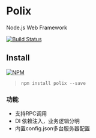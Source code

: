# Polix

Node.js Web Framework

[![Build Status](https://travis-ci.org/zhoumingque/polix.svg?branch=master)](https://travis-ci.org/zhoumingque/polix)

## Install

[![NPM](https://nodei.co/npm/polix.png?compact=true)](https://nodei.co/npm/polix/)

> `npm install polix --save`

### 功能
- 支持RPC调用
- DI 依赖注入，业务逻辑分明
- 内置config.json多台服务器配置
